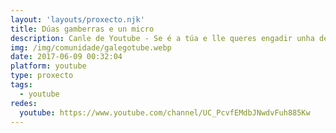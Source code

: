 ```yaml
---
layout: 'layouts/proxecto.njk'
title: Dúas gamberras e un micro
description: Canle de Youtube - Se é a túa e lle queres engadir unha descripción e etiquetas, ponte en contacto con nós.
img: /img/comunidade/galegotube.webp
date: 2017-06-09 00:32:04
platform: youtube
type: proxecto
tags:
  - youtube
redes:
  youtube: https://www.youtube.com/channel/UC_PcvfEMdbJNwdvFuh885Kw
---
```


